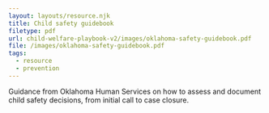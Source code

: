 ```yaml
---
layout: layouts/resource.njk
title: Child safety guidebook
filetype: pdf
url: child-welfare-playbook-v2/images/oklahoma-safety-guidebook.pdf
file: /images/oklahoma-safety-guidebook.pdf
tags:
  - resource
  - prevention
---
```


Guidance from Oklahoma Human Services on how to assess and document child safety decisions, from initial call to case closure.
